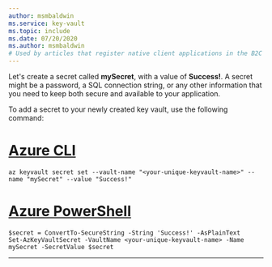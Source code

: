 ```yaml
---
author: msmbaldwin
ms.service: key-vault
ms.topic: include
ms.date: 07/20/2020
ms.author: msmbaldwin
# Used by articles that register native client applications in the B2C tenant.
---
```


Let's create a secret called **mySecret**, with a value of **Success!**. A secret might be a password, a SQL connection string, or any other information that you need to keep both secure and available to your application. 

To add a secret to your newly created key vault, use the following command:

# [Azure CLI](#tab/azure-cli)
```azurecli
az keyvault secret set --vault-name "<your-unique-keyvault-name>" --name "mySecret" --value "Success!"
```
# [Azure PowerShell](#tab/azurepowershell)

```azurepowershell
$secret = ConvertTo-SecureString -String 'Success!' -AsPlainText
Set-AzKeyVaultSecret -VaultName <your-unique-keyvault-name> -Name mySecret -SecretValue $secret
```
---
